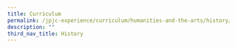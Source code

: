 ```yaml
---
title: Curriculum
permalink: /jpjc-experience/curriculum/humanities-and-the-arts/history/curriculum/
description: ""
third_nav_title: History
---
```

